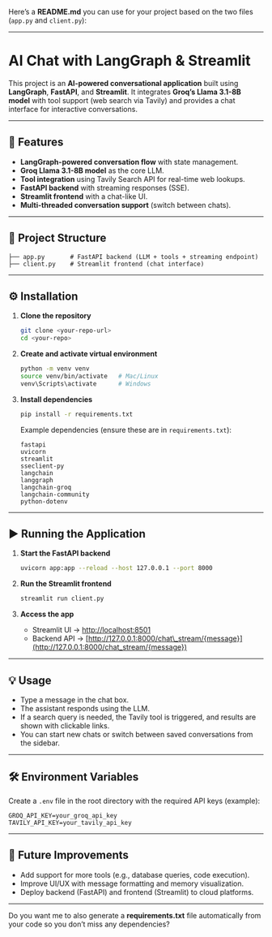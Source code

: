 Here’s a **README.md** you can use for your project based on the two files (`app.py` and `client.py`):

---

# AI Chat with LangGraph & Streamlit

This project is an **AI-powered conversational application** built using **LangGraph**, **FastAPI**, and **Streamlit**.
It integrates **Groq’s Llama 3.1-8B model** with tool support (web search via Tavily) and provides a chat interface for interactive conversations.

---

## 🚀 Features

* **LangGraph-powered conversation flow** with state management.
* **Groq Llama 3.1-8B model** as the core LLM.
* **Tool integration** using Tavily Search API for real-time web lookups.
* **FastAPI backend** with streaming responses (SSE).
* **Streamlit frontend** with a chat-like UI.
* **Multi-threaded conversation support** (switch between chats).

---

## 📂 Project Structure

```
├── app.py       # FastAPI backend (LLM + tools + streaming endpoint)
├── client.py    # Streamlit frontend (chat interface)
```

---

## ⚙️ Installation

1. **Clone the repository**

   ```bash
   git clone <your-repo-url>
   cd <your-repo>
   ```

2. **Create and activate virtual environment**

   ```bash
   python -m venv venv
   source venv/bin/activate   # Mac/Linux
   venv\Scripts\activate      # Windows
   ```

3. **Install dependencies**

   ```bash
   pip install -r requirements.txt
   ```

   Example dependencies (ensure these are in `requirements.txt`):

   ```
   fastapi
   uvicorn
   streamlit
   sseclient-py
   langchain
   langgraph
   langchain-groq
   langchain-community
   python-dotenv
   ```

---

## ▶️ Running the Application

1. **Start the FastAPI backend**

   ```bash
   uvicorn app:app --reload --host 127.0.0.1 --port 8000
   ```

2. **Run the Streamlit frontend**

   ```bash
   streamlit run client.py
   ```

3. **Access the app**

   * Streamlit UI → [http://localhost:8501](http://localhost:8501)
   * Backend API → [http://127.0.0.1:8000/chat\_stream/{message}](http://127.0.0.1:8000/chat_stream/{message})

---

## 💡 Usage

* Type a message in the chat box.
* The assistant responds using the LLM.
* If a search query is needed, the Tavily tool is triggered, and results are shown with clickable links.
* You can start new chats or switch between saved conversations from the sidebar.

---

## 🛠️ Environment Variables

Create a `.env` file in the root directory with the required API keys (example):

```
GROQ_API_KEY=your_groq_api_key
TAVILY_API_KEY=your_tavily_api_key
```

---

## 🔮 Future Improvements

* Add support for more tools (e.g., database queries, code execution).
* Improve UI/UX with message formatting and memory visualization.
* Deploy backend (FastAPI) and frontend (Streamlit) to cloud platforms.

---

Do you want me to also generate a **requirements.txt** file automatically from your code so you don’t miss any dependencies?

